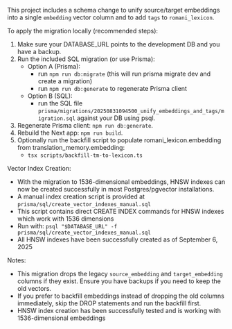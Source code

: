 This project includes a schema change to unify source/target embeddings into a single `embedding` vector column and to add `tags` to `romani_lexicon`.

To apply the migration locally (recommended steps):

1) Make sure your DATABASE_URL points to the development DB and you have a backup.
2) Run the included SQL migration (or use Prisma):
   - Option A (Prisma):
     - run `npm run db:migrate` (this will run prisma migrate dev and create a migration)
     - run `npm run db:generate` to regenerate Prisma client
   - Option B (SQL):
     - run the SQL file `prisma/migrations/20250831094500_unify_embeddings_and_tags/migration.sql` against your DB using psql.
3) Regenerate Prisma client: `npm run db:generate`.
4) Rebuild the Next app: `npm run build`.
5) Optionally run the backfill script to populate romani_lexicon.embedding from translation_memory.embedding:
   - `tsx scripts/backfill-tm-to-lexicon.ts`

Vector Index Creation:
- With the migration to 1536-dimensional embeddings, HNSW indexes can now be created successfully in most Postgres/pgvector installations.
- A manual index creation script is provided at `prisma/sql/create_vector_indexes_manual.sql`
- This script contains direct CREATE INDEX commands for HNSW indexes which work with 1536 dimensions
- Run with: `psql "$DATABASE_URL" -f prisma/sql/create_vector_indexes_manual.sql`
- All HNSW indexes have been successfully created as of September 6, 2025

Notes:
- This migration drops the legacy `source_embedding` and `target_embedding` columns if they exist. Ensure you have backups if you need to keep the old vectors.
- If you prefer to backfill embeddings instead of dropping the old columns immediately, skip the DROP statements and run the backfill first.
- HNSW index creation has been successfully tested and is working with 1536-dimensional embeddings
